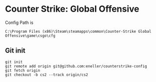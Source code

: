 # Counter Strike: Global Offensive
Config Path is 
``` 
C:\Program Files (x86)\Steam\steamapps\common\Counter-Strike Global Offensive\game\csgo\cfg
```

## Git init
```
git init
git remote add origin git@github.com:eneller/counterstrike-config
git fetch origin
git checkout -b cs2 --track origin/cs2 
```
